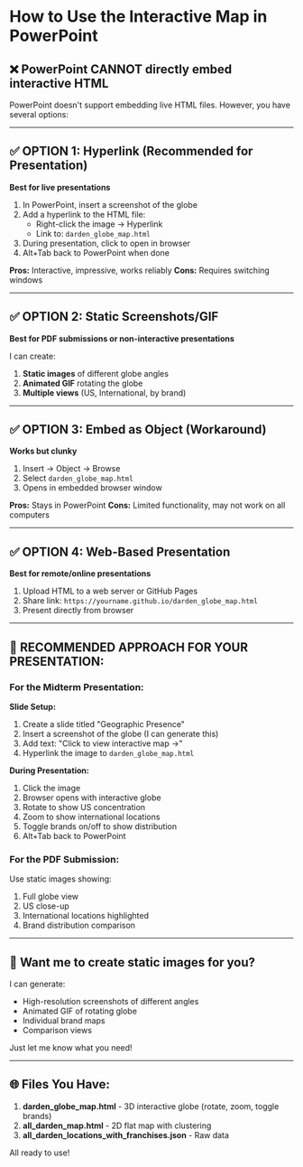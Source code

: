 # How to Use the Interactive Map in PowerPoint

## ❌ PowerPoint CANNOT directly embed interactive HTML

PowerPoint doesn't support embedding live HTML files. However, you have several options:

---

## ✅ OPTION 1: Hyperlink (Recommended for Presentation)

**Best for live presentations**

1. In PowerPoint, insert a screenshot of the globe
2. Add a hyperlink to the HTML file:
   - Right-click the image → Hyperlink
   - Link to: `darden_globe_map.html`
3. During presentation, click to open in browser
4. Alt+Tab back to PowerPoint when done

**Pros:** Interactive, impressive, works reliably
**Cons:** Requires switching windows

---

## ✅ OPTION 2: Static Screenshots/GIF

**Best for PDF submissions or non-interactive presentations**

I can create:
1. **Static images** of different globe angles
2. **Animated GIF** rotating the globe
3. **Multiple views** (US, International, by brand)

---

## ✅ OPTION 3: Embed as Object (Workaround)

**Works but clunky**

1. Insert → Object → Browse
2. Select `darden_globe_map.html`
3. Opens in embedded browser window

**Pros:** Stays in PowerPoint
**Cons:** Limited functionality, may not work on all computers

---

## ✅ OPTION 4: Web-Based Presentation

**Best for remote/online presentations**

1. Upload HTML to a web server or GitHub Pages
2. Share link: `https://yourname.github.io/darden_globe_map.html`
3. Present directly from browser

---

## 🎯 RECOMMENDED APPROACH FOR YOUR PRESENTATION:

### For the Midterm Presentation:

**Slide Setup:**
1. Create a slide titled "Geographic Presence"
2. Insert a screenshot of the globe (I can generate this)
3. Add text: "Click to view interactive map →"
4. Hyperlink the image to `darden_globe_map.html`

**During Presentation:**
1. Click the image
2. Browser opens with interactive globe
3. Rotate to show US concentration
4. Zoom to show international locations
5. Toggle brands on/off to show distribution
6. Alt+Tab back to PowerPoint

### For the PDF Submission:

Use static images showing:
1. Full globe view
2. US close-up
3. International locations highlighted
4. Brand distribution comparison

---

## 📸 Want me to create static images for you?

I can generate:
- High-resolution screenshots of different angles
- Animated GIF of rotating globe
- Individual brand maps
- Comparison views

Just let me know what you need!

---

## 🌐 Files You Have:

1. **darden_globe_map.html** - 3D interactive globe (rotate, zoom, toggle brands)
2. **all_darden_map.html** - 2D flat map with clustering
3. **all_darden_locations_with_franchises.json** - Raw data

All ready to use!
